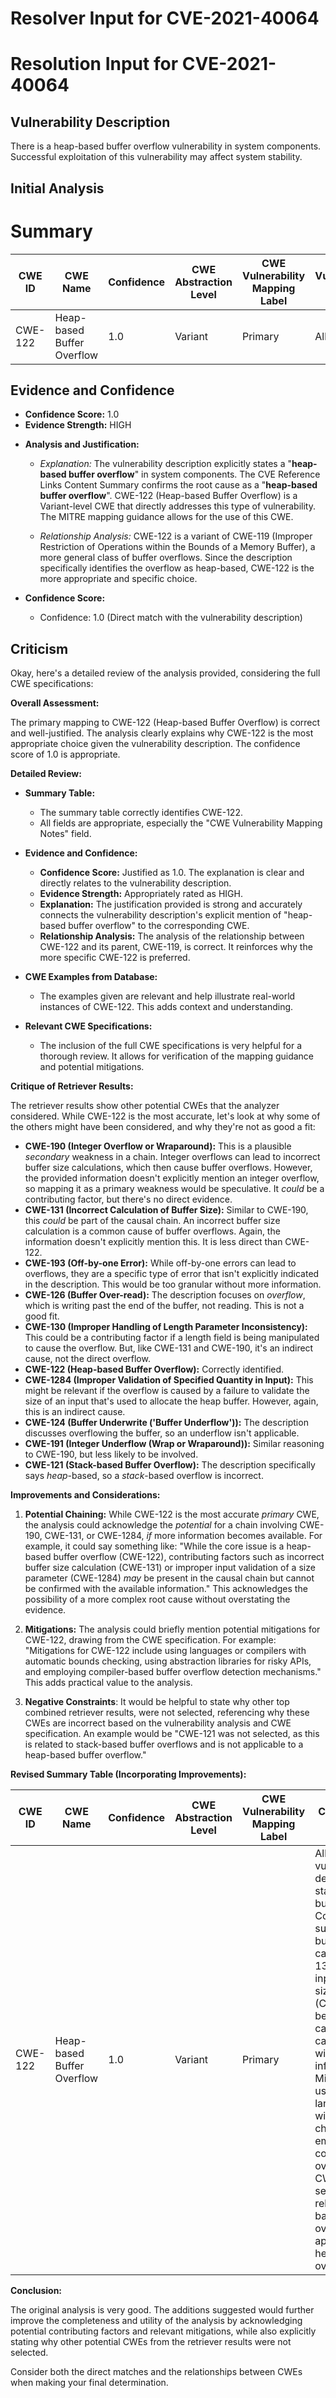 # Resolver Input for CVE-2021-40064

# Resolution Input for CVE-2021-40064

## Vulnerability Description
There is a heap-based buffer overflow vulnerability in system components. Successful exploitation of this vulnerability may affect system stability.

## Initial Analysis
# Summary
| CWE ID | CWE Name | Confidence | CWE Abstraction Level | CWE Vulnerability Mapping Label | CWE-Vulnerability Mapping Notes |
|---|---|---|---|---|---|
| CWE-122 | Heap-based Buffer Overflow | 1.0 | Variant | Primary | Allowed |

## Evidence and Confidence

*   **Confidence Score:** 1.0
*   **Evidence Strength:** HIGH

- **Analysis and Justification:**  
  - *Explanation:* The vulnerability description explicitly states a "**heap-based buffer overflow**" in system components. The CVE Reference Links Content Summary confirms the root cause as a "**heap-based buffer overflow**". CWE-122 (Heap-based Buffer Overflow) is a Variant-level CWE that directly addresses this type of vulnerability. The MITRE mapping guidance allows for the use of this CWE.

  - *Relationship Analysis:* CWE-122 is a variant of CWE-119 (Improper Restriction of Operations within the Bounds of a Memory Buffer), a more general class of buffer overflows. Since the description specifically identifies the overflow as heap-based, CWE-122 is the more appropriate and specific choice.

- **Confidence Score:**  
  - Confidence: 1.0 (Direct match with the vulnerability description)

## Criticism
Okay, here's a detailed review of the analysis provided, considering the full CWE specifications:

**Overall Assessment:**

The primary mapping to CWE-122 (Heap-based Buffer Overflow) is correct and well-justified. The analysis clearly explains why CWE-122 is the most appropriate choice given the vulnerability description. The confidence score of 1.0 is appropriate.

**Detailed Review:**

*   **Summary Table:**
    *   The summary table correctly identifies CWE-122.
    *   All fields are appropriate, especially the "CWE Vulnerability Mapping Notes" field.

*   **Evidence and Confidence:**
    *   **Confidence Score:** Justified as 1.0. The explanation is clear and directly relates to the vulnerability description.
    *   **Evidence Strength:** Appropriately rated as HIGH.
    *   **Explanation:** The justification provided is strong and accurately connects the vulnerability description's explicit mention of "heap-based buffer overflow" to the corresponding CWE.
    *   **Relationship Analysis:** The analysis of the relationship between CWE-122 and its parent, CWE-119, is correct.  It reinforces why the more specific CWE-122 is preferred.

*   **CWE Examples from Database:**
    *   The examples given are relevant and help illustrate real-world instances of CWE-122. This adds context and understanding.

*   **Relevant CWE Specifications:**
    *   The inclusion of the full CWE specifications is very helpful for a thorough review. It allows for verification of the mapping guidance and potential mitigations.

**Critique of Retriever Results:**

The retriever results show other potential CWEs that the analyzer considered. While CWE-122 is the most accurate, let's look at why some of the others might have been considered, and why they're not as good a fit:

*   **CWE-190 (Integer Overflow or Wraparound):** This is a plausible *secondary* weakness in a chain.  Integer overflows can lead to incorrect buffer size calculations, which then cause buffer overflows. However, the provided information doesn't explicitly mention an integer overflow, so mapping it as a primary weakness would be speculative.  It *could* be a contributing factor, but there's no direct evidence.
*   **CWE-131 (Incorrect Calculation of Buffer Size):** Similar to CWE-190, this *could* be part of the causal chain.  An incorrect buffer size calculation is a common cause of buffer overflows. Again, the information doesn't explicitly mention this.  It is less direct than CWE-122.
*   **CWE-193 (Off-by-one Error):**  While off-by-one errors can lead to overflows, they are a specific type of error that isn't explicitly indicated in the description. This would be too granular without more information.
*   **CWE-126 (Buffer Over-read):** The description focuses on *overflow*, which is writing past the end of the buffer, not reading. This is not a good fit.
*   **CWE-130 (Improper Handling of Length Parameter Inconsistency):** This could be a contributing factor if a length field is being manipulated to cause the overflow. But, like CWE-131 and CWE-190, it's an indirect cause, not the direct overflow.
*   **CWE-122 (Heap-based Buffer Overflow):** Correctly identified.
*   **CWE-1284 (Improper Validation of Specified Quantity in Input):** This might be relevant if the overflow is caused by a failure to validate the size of an input that's used to allocate the heap buffer. However, again, this is an indirect cause.
*   **CWE-124 (Buffer Underwrite ('Buffer Underflow')):** The description discusses overflowing the buffer, so an underflow isn't applicable.
*   **CWE-191 (Integer Underflow (Wrap or Wraparound)):** Similar reasoning to CWE-190, but less likely to be involved.
*   **CWE-121 (Stack-based Buffer Overflow):** The description specifically says *heap*-based, so a *stack*-based overflow is incorrect.

**Improvements and Considerations:**

1.  **Potential Chaining:** While CWE-122 is the most accurate *primary* CWE, the analysis could acknowledge the *potential* for a chain involving CWE-190, CWE-131, or CWE-1284, *if* more information becomes available. For example, it could say something like: "While the core issue is a heap-based buffer overflow (CWE-122), contributing factors such as incorrect buffer size calculation (CWE-131) or improper input validation of a size parameter (CWE-1284) *may* be present in the causal chain but cannot be confirmed with the available information." This acknowledges the possibility of a more complex root cause without overstating the evidence.

2.  **Mitigations:** The analysis could briefly mention potential mitigations for CWE-122, drawing from the CWE specification. For example: "Mitigations for CWE-122 include using languages or compilers with automatic bounds checking, using abstraction libraries for risky APIs, and employing compiler-based buffer overflow detection mechanisms." This adds practical value to the analysis.

3.  **Negative Constraints**: It would be helpful to state why other top combined retriever results, were not selected, referencing why these CWEs are incorrect based on the vulnerability analysis and CWE specification. An example would be "CWE-121 was not selected, as this is related to stack-based buffer overflows and is not applicable to a heap-based buffer overflow."

**Revised Summary Table (Incorporating Improvements):**

| CWE ID | CWE Name | Confidence | CWE Abstraction Level | CWE Vulnerability Mapping Label | CWE-Vulnerability Mapping Notes |
|---|---|---|---|---|---|
| CWE-122 | Heap-based Buffer Overflow | 1.0 | Variant | Primary | Allowed. The vulnerability description explicitly states a heap-based buffer overflow. Contributing factors such as incorrect buffer size calculation (CWE-131) or improper input validation of a size parameter (CWE-1284) *may* be present in the causal chain but cannot be confirmed with the available information. Mitigations include using languages/compilers with bounds checking and employing compiler-based overflow detection. CWE-121 was not selected, as this is related to stack-based buffer overflows and is not applicable to a heap-based buffer overflow.|

**Conclusion:**

The original analysis is very good. The additions suggested would further improve the completeness and utility of the analysis by acknowledging potential contributing factors and relevant mitigations, while also explicitly stating why other potential CWEs from the retriever results were not selected.

Consider both the direct matches and the relationships between CWEs
when making your final determination.
        